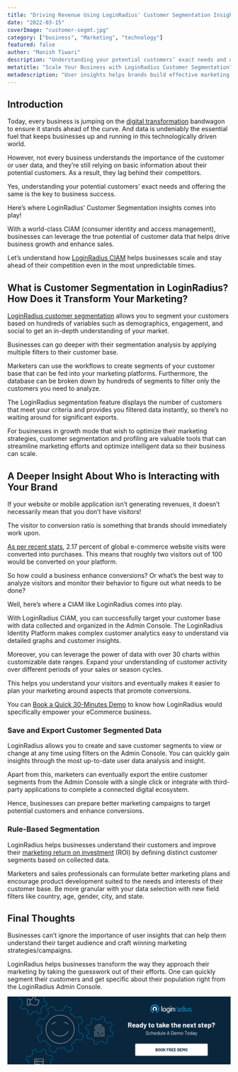 ```yaml
---
title: "Driving Revenue Using LoginRadius' Customer Segmentation Insights"
date: "2022-03-15"
coverImage: "customer-segmt.jpg"
category: ["business", "Marketing", "technology"]
featured: false 
author: "Manish Tiwari"
description: "Understanding your potential customers’ exact needs and offering the same is the key to business success. Let’s understand how LoginRadius CIAM helps businesses scale and stay ahead of their competition even in the most unpredictable times."
metatitle: "Scale Your Business with LoginRadius Customer Segmentation"
metadescription: "User insights helps brands build effective marketing campaigns and drive growth. Learn how LoginRadius customer segmentation can help pave the path."
---
```


## Introduction

Today, every business is jumping on the [digital transformation](https://www.loginradius.com/blog/identity/what-is-digital-transformation/) bandwagon to ensure it stands ahead of the curve. And data is undeniably the essential fuel that keeps businesses up and running in this technologically driven world.

However, not every business understands the importance of the customer or user data, and they’re still relying on basic information about their potential customers. As a result, they lag behind their competitors. 

Yes, understanding your potential customers’ exact needs and offering the same is the key to business success. 

Here’s where LoginRadius’ Customer Segmentation insights comes into play! 

With a world-class CIAM (consumer identity and access management), businesses can leverage the true potential of customer data that helps drive business growth and enhance sales. 

Let’s understand how [LoginRadius CIAM](https://www.loginradius.com/) helps businesses scale and stay ahead of their competition even in the most unpredictable times. 


## What is Customer Segmentation in LoginRadius? How Does it Transform Your Marketing?

[LoginRadius customer segmentation](https://www.loginradius.com/customer-segmentation/) allows you to segment your customers based on hundreds of variables such as demographics, engagement, and social to get an in-depth understanding of your market. 

Businesses can go deeper with their segmentation analysis by applying multiple filters to their customer base. 

Marketers can use the workflows to create segments of your customer base that can be fed into your marketing platforms. Furthermore, the database can be broken down by hundreds of segments to filter only the customers you need to analyze.

The LoginRadius segmentation feature displays the number of customers that meet your criteria and provides you filtered data instantly, so there’s no waiting around for significant exports.

For businesses in growth mode that wish to optimize their marketing strategies, customer segmentation and profiling are valuable tools that can streamline marketing efforts and optimize intelligent data so their business can scale.


## A Deeper Insight About Who is Interacting with Your Brand

If your website or mobile application isn’t generating revenues, it doesn’t necessarily mean that you don’t have visitors!

The visitor to conversion ratio is something that brands should immediately work upon.

[As per recent stats](https://www.statista.com/statistics/439576/online-shopper-conversion-rate-worldwide/), 2.17 percent of global e-commerce website visits were converted into purchases. This means that roughly two visitors out of 100 would be converted on your platform.

So how could a business enhance conversions? Or what’s the best way to analyze visitors and monitor their behavior to figure out what needs to be done?

Well, here’s where a CIAM like LoginRadius comes into play.

With LoginRadius CIAM, you can successfully target your customer base with data collected and organized in the Admin Console. The LoginRadius Identity Platform makes complex customer analytics easy to understand via detailed graphs and customer insights.

Moreover, you can leverage the power of data with over 30 charts within customizable date ranges. Expand your understanding of customer activity over different periods of your sales or season cycles.

This helps you understand your visitors and eventually makes it easier to plan your marketing around aspects that promote conversions.

You can [Book a Quick 30-Minutes Demo](https://www.loginradius.com/live-demo2/) to know how LoginRadius would specifically empower your eCommerce business.


### Save and Export Customer Segmented Data

LoginRadius allows you to create and save customer segments to view or change at any time using filters on the Admin Console. You can quickly gain insights through the most up-to-date user data analysis and insight.

Apart from this, marketers can eventually export the entire customer segments from the Admin Console with a single click or integrate with third-party applications to complete a connected digital ecosystem.

Hence, businesses can prepare better marketing campaigns to target potential customers and enhance conversions. 


### Rule-Based Segmentation

LoginRadius helps businesses understand their customers and improve their [marketing return on investment](https://www.loginradius.com/blog/identity/loginradius-roi-enterprises-infographic/) (ROI) by defining distinct customer segments based on collected data.

Marketers and sales professionals can formulate better marketing plans and encourage product development suited to the needs and interests of their customer base. Be more granular with your data selection with new field filters like country, age, gender, city, and state. 


## Final Thoughts 

Businesses can’t ignore the importance of user insights that can help them understand their target audience and craft winning marketing strategies/campaigns.

LoginRadius helps businesses transform the way they approach their marketing by taking the guesswork out of their efforts. One can quickly segment their customers and get specific about their population right from the LoginRadius Admin Console.

[![book-a-demo-loginradius](../../assets/book-a-demo-loginradius.png)](https://www.loginradius.com/contact-us?utm_source=blog&utm_medium=web&utm_campaign=scale-business-with-loginradius-customer-segmentation)

